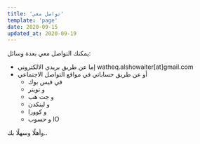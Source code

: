 ```yaml
---
title: 'تواصل معي'
template: 'page'
date: 2020-09-15
updated_at: 2020-09-19
---
```


يمكنك التواصل معي بعدة وسائل:

- إما عن طريق بريدي الالكتروني watheq.alshowaiter[at]gmail.com
- أو عن طريق حساباتي في مواقع التواصل الاجتماعي
  - في فيس بوك
  - و تويتر
  - و جت هب
  - و لينكدن
  - و كوورا
  - و حسوب IO

وأهلًا وسهلًا بك..
